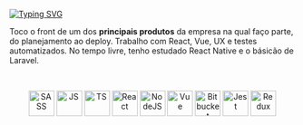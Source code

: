 [![Typing SVG](https://readme-typing-svg.demolab.com?font=Fira+Code&size=16&duration=2500&pause=1000&color=F7F7F7&width=435&lines=Hello!+Welcome+to+my+projects+😁)](https://git.io/typing-svg)

Toco o front de um dos **principais produtos** da empresa na qual faço parte, do planejamento ao deploy. Trabalho com React, Vue, UX e testes automatizados. No tempo livre, tenho estudado React Native e o básicão de Laravel. 

<br/> 

<p align="center"> <img alt="SASS" height="45" src="https://cdn.jsdelivr.net/gh/devicons/devicon/icons/sass/sass-original.svg"/> <img alt="JS" height="45" src="https://cdn.jsdelivr.net/gh/devicons/devicon/icons/javascript/javascript-plain.svg"/> <img alt="TS" height="45" src="https://cdn.jsdelivr.net/gh/devicons/devicon/icons/typescript/typescript-original.svg"/> <img alt="React" height="45" src="https://cdn.jsdelivr.net/gh/devicons/devicon/icons/react/react-original.svg"/> <img alt="NodeJS" height="45" src="https://cdn.jsdelivr.net/gh/devicons/devicon/icons/nodejs/nodejs-original.svg"/> <img alt="Vue" height="45" src="https://cdn.jsdelivr.net/gh/devicons/devicon/icons/vuejs/vuejs-original.svg"/> <img alt="Bitbucket" height="45" src="https://cdn.jsdelivr.net/gh/devicons/devicon/icons/bitbucket/bitbucket-original.svg"/> <img alt="Jest" height="45" src="https://cdn.jsdelivr.net/gh/devicons/devicon/icons/jest/jest-plain.svg"/> <img alt="Redux" height="45" src="https://cdn.jsdelivr.net/gh/devicons/devicon/icons/redux/redux-original.svg"/> </p>
